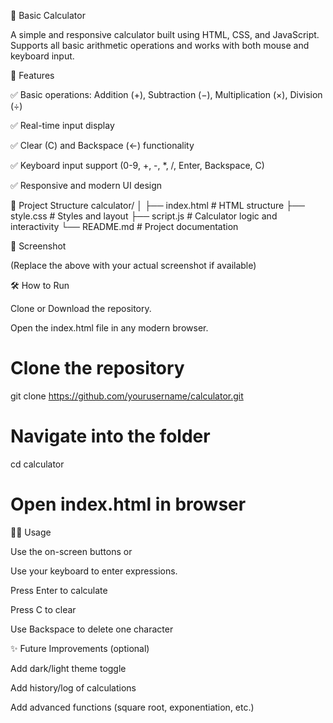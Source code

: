 🧮 Basic Calculator

A simple and responsive calculator built using HTML, CSS, and JavaScript.
Supports all basic arithmetic operations and works with both mouse and keyboard input.

🚀 Features

✅ Basic operations: Addition (+), Subtraction (−), Multiplication (×), Division (÷)

✅ Real-time input display

✅ Clear (C) and Backspace (←) functionality

✅ Keyboard input support (0-9, +, -, *, /, Enter, Backspace, C)

✅ Responsive and modern UI design

📁 Project Structure
calculator/
│
├── index.html        # HTML structure
├── style.css         # Styles and layout
├── script.js         # Calculator logic and interactivity
└── README.md         # Project documentation

📸 Screenshot

(Replace the above with your actual screenshot if available)

🛠️ How to Run

Clone or Download the repository.

Open the index.html file in any modern browser.

# Clone the repository
git clone https://github.com/yourusername/calculator.git

# Navigate into the folder
cd calculator

# Open index.html in browser

🧑‍💻 Usage

Use the on-screen buttons or

Use your keyboard to enter expressions.

Press Enter to calculate

Press C to clear

Use Backspace to delete one character

✨ Future Improvements (optional)

Add dark/light theme toggle

Add history/log of calculations

Add advanced functions (square root, exponentiation, etc.)
